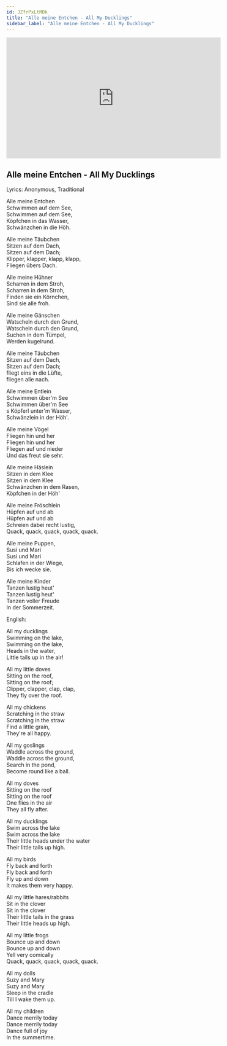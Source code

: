 ```yaml
---
id: JZfrPxLtMDk
title: "Alle meine Entchen - All My Ducklings"
sidebar_label: "Alle meine Entchen - All My Ducklings"
---
```


<div class="video-float-container">
  <iframe
    width="560"
    height="315"
    src="https://www.youtube.com/embed/JZfrPxLtMDk"
    title="YouTube video player"
    frameborder="0"
    allow="accelerometer; autoplay; clipboard-write; encrypted-media; gyroscope; picture-in-picture; web-share"
    referrerpolicy="strict-origin-when-cross-origin"
    allowfullscreen
  ></iframe>
</div>

## Alle meine Entchen - All My Ducklings

Lyrics: Anonymous, Traditional

Alle meine Entchen  
Schwimmen auf dem See,  
Schwimmen auf dem See,  
Köpfchen in das Wasser,  
Schwänzchen in die Höh.

Alle meine Täubchen  
Sitzen auf dem Dach,  
Sitzen auf dem Dach;  
Klipper, klapper, klapp, klapp,  
Fliegen übers Dach.

Alle meine Hühner  
Scharren in dem Stroh,  
Scharren in dem Stroh,  
Finden sie ein Körnchen,  
Sind sie alle froh.

Alle meine Gänschen  
Watscheln durch den Grund,  
Watscheln durch den Grund,  
Suchen in dem Tümpel,  
Werden kugelrund.

Alle meine Täubchen  
Sitzen auf dem Dach,  
Sitzen auf dem Dach;  
fliegt eins in die Lüfte,  
fliegen alle nach.

Alle meine Entlein  
Schwimmen über'm See  
Schwimmen über'm See  
s Köpferl unter'm Wasser,  
Schwänzlein in der Höh'.

Alle meine Vögel  
Fliegen hin und her  
Fliegen hin und her  
Fliegen auf und nieder  
Und das freut sie sehr.

Alle meine Häslein  
Sitzen in dem Klee  
Sitzen in dem Klee  
Schwänzchen in dem Rasen,  
Köpfchen in der Höh'

Alle meine Fröschlein  
Hüpfen auf und ab  
Hüpfen auf und ab  
Schreien dabei recht lustig,  
Quack, quack, quack, quack, quack.

Alle meine Puppen,  
Susi und Mari  
Susi und Mari  
Schlafen in der Wiege,  
Bis ich wecke sie.

Alle meine Kinder  
Tanzen lustig heut'  
Tanzen lustig heut'  
Tanzen voller Freude  
In der Sommerzeit.

English:

All my ducklings  
Swimming on the lake,  
Swimming on the lake,  
Heads in the water,  
Little tails up in the air!

All my little doves  
Sitting on the roof,  
Sitting on the roof;  
Clipper, clapper, clap, clap,  
They fly over the roof.

All my chickens  
Scratching in the straw  
Scratching in the straw  
Find a little grain,  
They're all happy.

All my goslings  
Waddle across the ground,  
Waddle across the ground,  
Search in the pond,  
Become round like a ball.

All my doves  
Sitting on the roof  
Sitting on the roof  
One flies in the air  
They all fly after.

All my ducklings  
Swim across the lake  
Swim across the lake  
Their little heads under the water  
Their little tails up high.

All my birds  
Fly back and forth  
Fly back and forth  
Fly up and down  
It makes them very happy.

All my little hares/rabbits  
Sit in the clover  
Sit in the clover  
Their little tails in the grass  
Their little heads up high.

All my little frogs  
Bounce up and down  
Bounce up and down  
Yell very comically  
Quack, quack, quack, quack, quack.

All my dolls  
Suzy and Mary  
Suzy and Mary  
Sleep in the cradle  
Till I wake them up.

All my children  
Dance merrily today  
Dance merrily today  
Dance full of joy  
In the summertime.
